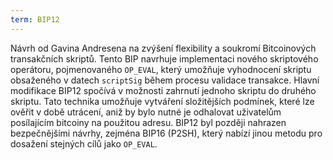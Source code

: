 ```yaml
---
term: BIP12
---
```


Návrh od Gavina Andresena na zvýšení flexibility a soukromí Bitcoinových transakčních skriptů. Tento BIP navrhuje implementaci nového skriptového operátoru, pojmenovaného `OP_EVAL`, který umožňuje vyhodnocení skriptu obsaženého v datech `scriptSig` během procesu validace transakce. Hlavní modifikace BIP12 spočívá v možnosti zahrnutí jednoho skriptu do druhého skriptu. Tato technika umožňuje vytváření složitějších podmínek, které lze ověřit v době utrácení, aniž by bylo nutné je odhalovat uživatelům posílajícím bitcoiny na použitou adresu. BIP12 byl později nahrazen bezpečnějšími návrhy, zejména BIP16 (P2SH), který nabízí jinou metodu pro dosažení stejných cílů jako `OP_EVAL`.